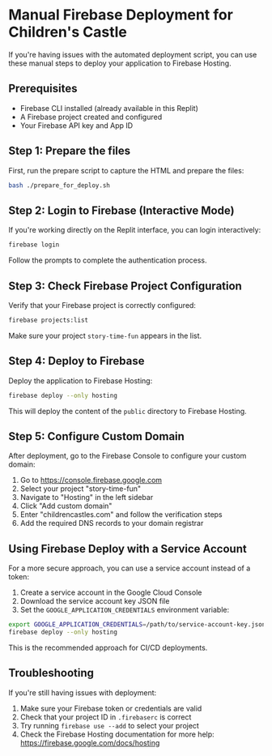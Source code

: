 # Manual Firebase Deployment for Children's Castle

If you're having issues with the automated deployment script, you can use these manual steps to deploy your application to Firebase Hosting.

## Prerequisites

- Firebase CLI installed (already available in this Replit)
- A Firebase project created and configured
- Your Firebase API key and App ID

## Step 1: Prepare the files

First, run the prepare script to capture the HTML and prepare the files:

```bash
bash ./prepare_for_deploy.sh
```

## Step 2: Login to Firebase (Interactive Mode)

If you're working directly on the Replit interface, you can login interactively:

```bash
firebase login
```

Follow the prompts to complete the authentication process.

## Step 3: Check Firebase Project Configuration

Verify that your Firebase project is correctly configured:

```bash
firebase projects:list
```

Make sure your project `story-time-fun` appears in the list.

## Step 4: Deploy to Firebase

Deploy the application to Firebase Hosting:

```bash
firebase deploy --only hosting
```

This will deploy the content of the `public` directory to Firebase Hosting.

## Step 5: Configure Custom Domain

After deployment, go to the Firebase Console to configure your custom domain:

1. Go to https://console.firebase.google.com
2. Select your project "story-time-fun"
3. Navigate to "Hosting" in the left sidebar
4. Click "Add custom domain"
5. Enter "childrencastles.com" and follow the verification steps
6. Add the required DNS records to your domain registrar

## Using Firebase Deploy with a Service Account

For a more secure approach, you can use a service account instead of a token:

1. Create a service account in the Google Cloud Console
2. Download the service account key JSON file
3. Set the `GOOGLE_APPLICATION_CREDENTIALS` environment variable:

```bash
export GOOGLE_APPLICATION_CREDENTIALS=/path/to/service-account-key.json
firebase deploy --only hosting
```

This is the recommended approach for CI/CD deployments.

## Troubleshooting

If you're still having issues with deployment:

1. Make sure your Firebase token or credentials are valid
2. Check that your project ID in `.firebaserc` is correct
3. Try running `firebase use --add` to select your project
4. Check the Firebase Hosting documentation for more help: https://firebase.google.com/docs/hosting